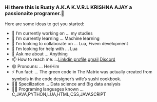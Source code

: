 ### Hi there this is Rusty A.K.A K.V.R.L KRISHNA AJAY a passionaite programer.👋


<!--**RUSTY147/RUSTY147** is a ✨ _special_ ✨ repository because its `README.md` (this file) appears on your GitHub profile.-->

Here are some ideas to get you started:

- 🔭 I’m currently working on ... my studies
- 🌱 I’m currently learning ...   Machine learning
- 👯 I’m looking to collaborate on ... Lua, Fivem development 
- 🤔 I’m looking for help with ...  Lua
- 💬 Ask me about ... Anything
- 📫 How to reach me: ...[Linkdin profile](https://www.linkedin.com/in/k-v-r-l-krishna-ajay-7b7512211/),[gmail](kasiajay40@gmail.com),[Discord](https://discord.gg/KFFNS7cwuy)
- 😄 Pronouns: ... He/Him
- ⚡ Fun fact: ... The green code in The Matrix was actually created from symbols in the code designer’s wife’s sushi cookbook.
- 👨‍🔧 Specilization ... Data science and Big data analysis
- 👨‍💻 Programing languages known ... C,JAVA,PYTHON,LUA,HTML,CSS,JAVASCRIPT

